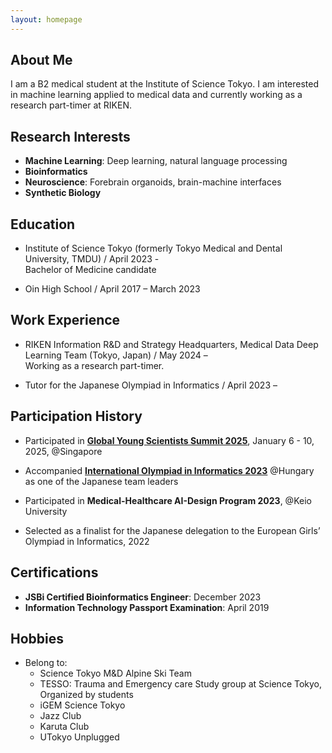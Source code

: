 ```yaml
---
layout: homepage
---
```


## About Me

I am a B2 medical student at the Institute of Science Tokyo. I am interested in machine learning applied to medical data and currently working as a research part-timer at RIKEN.

## Research Interests

- **Machine Learning**: Deep learning, natural language processing
- **Bioinformatics**
- **Neuroscience**: Forebrain organoids, brain-machine interfaces
- **Synthetic Biology**

## Education
- Institute of Science Tokyo (formerly Tokyo Medical and Dental University, TMDU) / April 2023 -  
  Bachelor of Medicine candidate

- Oin High School / April 2017 – March 2023

## Work Experience

- RIKEN Information R&D and Strategy Headquarters, Medical Data Deep Learning Team (Tokyo, Japan) / May 2024 –  
  Working as a research part-timer.

- Tutor for the Japanese Olympiad in Informatics / April 2023 –

## Participation History
- Participated in [**Global Young Scientists Summit 2025**](https://gyss.nrf.gov.sg/), January 6 - 10, 2025, @Singapore

- Accompanied [**International Olympiad in Informatics 2023**](https://ioi2023.hu/) @Hungary as one of the Japanese team leaders

- Participated in **Medical-Healthcare AI-Design Program 2023**, @Keio University

- Selected as a finalist for the Japanese delegation to the European Girls’ Olympiad in Informatics, 2022

## Certifications

- **JSBi Certified Bioinformatics Engineer**: December 2023
- **Information Technology Passport Examination**: April 2019

## Hobbies
- Belong to:
  - Science Tokyo M&D Alpine Ski Team
  - TESSO: Trauma and Emergency care Study group at Science Tokyo, Organized by students
  - iGEM Science Tokyo
  - Jazz Club
  - Karuta Club
  - UTokyo Unplugged